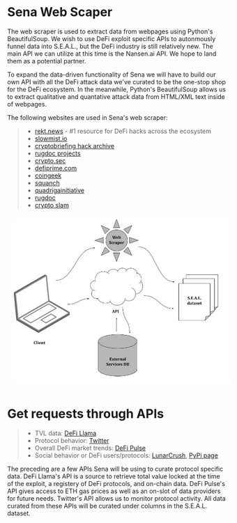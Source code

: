 # Sena Web Scaper

The web scraper is used to extract data from webpages using Python's BeautifulSoup. We wish to use DeFi exploit specific APIs to autonmously funnel data into S.E.A.L., but the DeFi industry is still relatively new. The main API we can utilize at this time is the Nansen.ai API. We hope to land them as a potential partner. 

To expand the data-driven functionality of Sena we will have to build our own API with all the DeFi attack data we've curated to be the one-stop shop for the DeFi ecosystem. In the meanwhile, Python's BeautifulSoup allows us to extract qualitative and quantative attack data from HTML/XML text inside of webpages. 

The following websites are used in Sena's web scraper:
>- [rekt.news](https://rekt.news) - #1 resource for DeFi hacks across the ecosystem
>- [slowmist.io](https://hacked.slowmist.io/en/)
>- [cryptobriefing hack archive](https://cryptobriefing.com/tag/hack/)
>- [rugdoc projects](https://rugdoc.io/project/)
>- [crypto.sec](https://cryptosec.info/defi-hacks/)
>- [defiprime.com](https://defiprime.com/hacks2020)
>- [coingeek](https://coingeek.com/the-defi-hacks-of-2020/)
>- [squanch](https://github.com/TheSquanch-147/Rugpulls-Hacks-Exploits-List)
>- [quadrigainitiative](https://www.quadrigainitiative.com/hackfraudscam/btfinancehack.php)
>- [rugdoc](https://rugdoc.io)
>- [crypto slam](https://cryptoslam.io)

<!-- image -->
<p style="text-align:center;">
  <img src="data-retrieval.jpg" alt="" width="800" class="center" style="margin: 10px;"/>
</p>

# Get requests through APIs
>- TVL data: [DeFi Llama](https://docs.llama.fi/api)
>- Protocol behavior: [Twitter](https://developer.twitter.com/en/docs/twitter-api/getting-started/about-twitter-api)
>- Overall DeFi market trends: [DeFi Pulse](https://docs.defipulse.com/api-docs-by-provider/defi-pulse-data) 
>- Social behavior or DeFi users/protocols: [LunarCrush](https://legacy.lunarcrush.com/developers/docs), [PyPi page](https://pypi.org/project/lunarcrush/)


The preceding are a few APIs Sena will be using to curate protocol specific data. DeFi Llama's API is a source to retrieve total value locked at the time of the exploit, a registery of DeFi protocols, and on-chain data. DeFi Pulse's API gives access to ETH gas prices as well as an on-slot of data providers for future needs. Twitter's API allows us to monitor protocol activity. All data curated from these APIs will be curated under columns in the S.E.A.L. dataset. 
